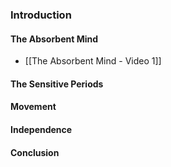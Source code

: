 ### Introduction

#### The Absorbent Mind 
- [[The Absorbent Mind - Video 1]]

#### The Sensitive Periods


#### Movement


#### Independence


#### Conclusion

